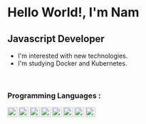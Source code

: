 # Hello World!, I'm Nam 
## Javascript Developer
- I'm interested with new technologies.
- I'm studying Docker and Kubernetes.

<br />

### Programming Languages :
<p>

  <img align="left" alt="javascript" width="22px" src="https://seeklogo.com/images/J/javascript-js-logo-2949701702-seeklogo.com.png" />
  <img align="left" alt="typescript" width="22px" src="https://seeklogo.com/images/T/typescript-logo-B29A3F462D-seeklogo.com.png" />
  <img align="left" alt="node-icon" width="22px" src="https://www.vectorlogo.zone/logos/nodejs/nodejs-icon.svg" />
  <img align="left" alt="react-icon" width="22px" src="https://www.vectorlogo.zone/logos/reactjs/reactjs-icon.svg" />
  <img align="left" alt="graphql" width="22px" src="https://www.vectorlogo.zone/logos/graphql/graphql-icon.svg" />
  <img align="left" alt="postgres" width="22px" src="https://www.vectorlogo.zone/logos/postgresql/postgresql-icon.svg" />
  <img align="left" alt="hasura" width="22px" src="https://www.vectorlogo.zone/logos/hasuraio/hasuraio-icon.svg" />
  <img align="left" alt="firebase" width="22px" src="https://www.vectorlogo.zone/logos/firebase/firebase-icon.svg" />

</p>
